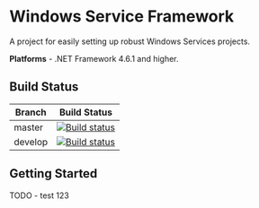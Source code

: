# Windows Service Framework

A project for easily setting up robust Windows Services projects.

**Platforms** - .NET Framework 4.6.1 and higher.

## Build Status

Branch  | Build Status
------------- | ---------------
master | [![Build status](https://dev.azure.com/reflectsoftware/WindowsServiceFramework/_apis/build/status/WindowsServiceFramework-.NET%20Desktop-CI?branchName=master)](https://dev.azure.com/reflectsoftware/WindowsServiceFramework/_build/latest?definitionId=9)
develop | [![Build status](https://dev.azure.com/reflectsoftware/WindowsServiceFramework/_apis/build/status/WindowsServiceFramework-.NET%20Desktop-CI?branchName=develop)](https://dev.azure.com/reflectsoftware/WindowsServiceFramework/_build/latest?definitionId=9)

## Getting Started

TODO - test 123
